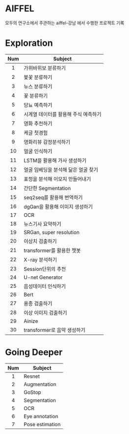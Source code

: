 # AIFFEL
모두의 연구소에서 주관하는 aiffel-강남 에서 수행한 프로젝트 기록

# Exploration
|Num|Subject|
|:--:|--|
|1|가위바위보 분류하기|
|2|붗꽃 분류하기|
|3|뉴스 분류하기|
|4|꽃 분류하기|
|5|당뇨 예측하기|
|6|시계열 데이터를 활용해 주식 예측하기|
|7|영화 추천하기|
|8|케글 첫경험|
|9|영화리뷰 감정분석하기|
|10|얼굴 인식하기|
|11|LSTM을 활용해 가사 생성하기|
|12|얼굴 임베딩을 분석해 닮은 얼굴 찾기|
|13|표정을 분석해 이모지 만들어내기|
|14|간단한 Segmentation|
|15|seq2seq를 활용해 번역하기|
|16|dgGan을 활용해 이미지 생성하기|
|17|OCR|
|18|뉴스기사 요약하기|
|19|SRGan, super resolution|
|20|이상치 검출하기|
|21|transformer를 활용한 챗봇|
|22|X-ray 분석하기|
|23|Session단위의 추천|
|24|U-net Generator|
|25|음성데이터 인식하기|
|26|Bert|
|27|용종 검출하기|
|28|이상 이미지 검출하기|
|29|Ainize|
|30|transformer로 음악 생성하기|

# Going Deeper
|Num|Subject|
|:--:|--|
|1|Resnet|
|2|Augmentation|
|3|GoStop|
|4|Segmentation|
|5|OCR|
|6|Eye annotation|
|7|Pose estimation|

